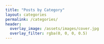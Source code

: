 ```yaml
---
title: "Posts by Category"
layout: categories
permalink: /categories/
header:
  overlay_image: /assets/images/cover.jpg
  overlay_filter: rgba(0, 0, 0, 0.5)
---
```

